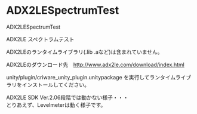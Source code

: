 # ADX2LESpectrumTest
ADX2LESpectrumTest

ADX2LE スペクトラムテスト  


ADX2LEのランタイムライブラリ(.lib .aなど)は含まれていません。　　

ADX2LEのダウンロード先　http://www.adx2le.com/download/index.html  

unity/plugin/criware_unity_plugin.unitypackage
を実行してランタイムライブラリをインストールしてください。

ADX2LE SDK Ver.2.06段階では動かない様子・・・   
とりあえず、Levelmeterは動く様子です。
